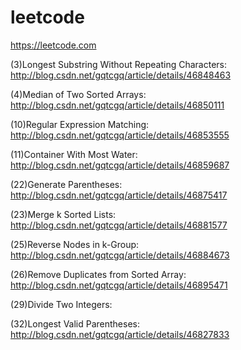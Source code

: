 # leetcode
https://leetcode.com

(3)Longest Substring Without Repeating Characters: http://blog.csdn.net/gqtcgq/article/details/46848463

(4)Median of Two Sorted Arrays: http://blog.csdn.net/gqtcgq/article/details/46850111

(10)Regular Expression Matching: http://blog.csdn.net/gqtcgq/article/details/46853555

(11)Container With Most Water: http://blog.csdn.net/gqtcgq/article/details/46859687

(22)Generate Parentheses: http://blog.csdn.net/gqtcgq/article/details/46875417

(23)Merge k Sorted Lists: http://blog.csdn.net/gqtcgq/article/details/46881577

(25)Reverse Nodes in k-Group: http://blog.csdn.net/gqtcgq/article/details/46884673

(26)Remove Duplicates from Sorted Array: http://blog.csdn.net/gqtcgq/article/details/46895471

(29)Divide Two Integers: 

(32)Longest Valid Parentheses: http://blog.csdn.net/gqtcgq/article/details/46827833